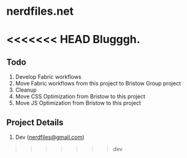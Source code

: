 # nerdfiles.net

<<<<<<< HEAD
Blugggh.
=======
## Todo

1. Develop Fabric workflows
2. Move Fabric workflows from this project to Bristow Group project
3. Cleanup
4. Move CSS Optimization from Bristow to this project
5. Move JS Optimization from Bristow to this project

## Project Details

1. Dev (nerdfiles@gmail.com)
>>>>>>> dev
